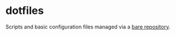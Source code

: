 # dotfiles

Scripts and basic configuration files managed via a [bare repository](https://github.com/risset/dotfiles/blob/main/.bin/init-dotfiles).
